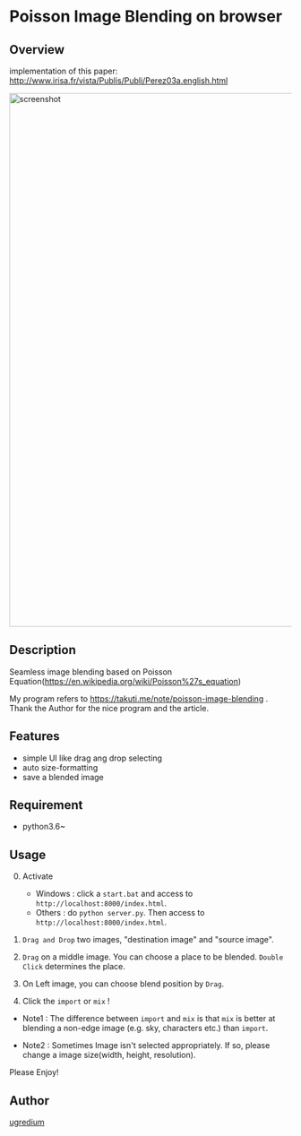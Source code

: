 Poisson Image Blending on browser
====
## Overview
implementation of this paper:
http://www.irisa.fr/vista/Publis/Publi/Perez03a.english.html

<img width="953" alt="screenshot" src="https://user-images.githubusercontent.com/26299162/31848351-b220a77a-b66b-11e7-98da-06f2cff05009.png">

## Description
Seamless image blending based on Poisson Equation(https://en.wikipedia.org/wiki/Poisson%27s_equation)<br>

My program refers to https://takuti.me/note/poisson-image-blending .<br>
Thank the Author for the nice program and the article.

## Features
+ simple UI like drag ang drop selecting
+ auto size-formatting
+ save a blended image

## Requirement
+ python3.6~

## Usage
0. Activate
    + Windows : click a `start.bat` and access to `http://localhost:8000/index.html`.
    + Others : do `python server.py`. Then access to `http://localhost:8000/index.html`.

1. `Drag and Drop` two images, "destination image" and "source image".

2. `Drag` on a middle image. You can choose a place to be blended. `Double
Click` determines the place.

3. On Left image, you can choose blend position by `Drag`.

4. Click the `import` or `mix` !

+ Note1 : The difference between `import` and `mix` is that `mix` is better at blending a non-edge image (e.g. sky, characters etc.) than `import`.

+ Note2 : Sometimes Image isn't selected appropriately. If so, please change a image size(width, height, resolution).



Please Enjoy!

## Author
[ugredium](https://github.com/ugredium)
